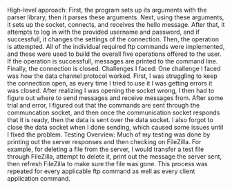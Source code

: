 High-level approach: 
First, the program sets up its arguments with the parser library, then it parses these arguments.
Next, using these arguments, it sets up the socket, connects, and receives the hello message.
After that, it attempts to log in with the provided username and password, and if successfull, it changes the settings of the connection.
Then, the operation is attempted. All of the individual required ftp commands were implemented, and these were used to build the overall five operations offered to the user. If the operation is successfull, messages are printed to the command line.
Finally, the connection is closed.
Challenges I faced:
One challenge I faced was how the data channel protocol worked. First, I was struggling to keep the connection open, as every time I tried to use it I was getting errors it was closed. After realizing I was opening the socket wrong, I then had to figure out where to send messages and receive messages from. After some trial and error, I figured out that the commands are sent through the communcation socket, and then once the communication socket responds that it is ready, then the data is sent over the data socket. I also forgot to close the data socket when I done sending, which caused some issues until I fixed the problem.
Testing Overview:
Much of my testing was done by printing out the server responses and then checking on FileZilla. For example, for deleting a file from the server, I would transfer a test file through FileZilla, attempt to delete it, print out the message the server sent, then refresh FileZilla to make sure the file was gone. This process was repeated for every applicable ftp command as well as every client application command.